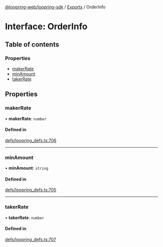 [@loopring-web/loopring-sdk](../README.md) / [Exports](../modules.md) / OrderInfo

# Interface: OrderInfo

## Table of contents

### Properties

- [makerRate](OrderInfo.md#makerrate)
- [minAmount](OrderInfo.md#minamount)
- [takerRate](OrderInfo.md#takerrate)

## Properties

### makerRate

• **makerRate**: `number`

#### Defined in

[defs/loopring_defs.ts:706](https://github.com/Loopring/loopring_sdk/blob/02976c9/src/defs/loopring_defs.ts#L706)

___

### minAmount

• **minAmount**: `string`

#### Defined in

[defs/loopring_defs.ts:705](https://github.com/Loopring/loopring_sdk/blob/02976c9/src/defs/loopring_defs.ts#L705)

___

### takerRate

• **takerRate**: `number`

#### Defined in

[defs/loopring_defs.ts:707](https://github.com/Loopring/loopring_sdk/blob/02976c9/src/defs/loopring_defs.ts#L707)

